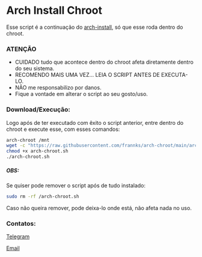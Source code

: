 # Arch Install Chroot

Esse script é a continuação do [arch-install](https://github.com/frannks/arch-install), só que esse roda dentro do chroot.

### ATENÇÃO

- CUIDADO tudo que acontece dentro do chroot afeta diretamente dentro do seu sistema.
- RECOMENDO MAIS UMA VEZ... LEIA O SCRIPT ANTES DE EXECUTA-LO.
- NÃO me responsabilizo por danos.
- Fique a vontade em alterar o script ao seu gosto/uso.

### Download/Execução:

Logo após de ter executado com êxito o script anterior, entre dentro do chroot e execute esse, com esses comandos:

``` sh
arch-chroot /mnt
wget -c "https://raw.githubusercontent.com/frannks/arch-chroot/main/arch-chroot.sh"
chmod +x arch-chroot.sh
./arch-chroot.sh
```



##### OBS:

Se quiser pode remover o script após de tudo instalado:

```bash
sudo rm -rf /arch-chroot.sh
```

Caso não queira remover, pode deixa-lo onde está, não afeta nada no uso.



### Contatos:

[Telegram](https://t.me/FranklinTech)

[Email](mailto:fraank@riseup.net)

